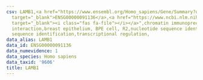 ```yaml
---
csv: LAMB1,<a href="https://www.ensembl.org/Homo_sapiens/Gene/Summary?db=core;g=ENSG00000091136"
  target="_blank">ENSG00000091136</a>,<a href="https://www.ncbi.nlm.nih.gov/pubmed/22863008"
  target="_blank"><i class="fas fa-file"></i></a>",chromatin immunoprecipitation assay,direct
  interaction,breast epithelium, BPE cell, R2,nucleotide sequence identification,nucleotide
  sequence identification,transcriptional regulation,
data_alias: LAMB1
data_id: ENSG00000091136
data_numevidence: 1
data_species: Homo sapiens
data_taxid: '9606'
title: LAMB1
---
```


